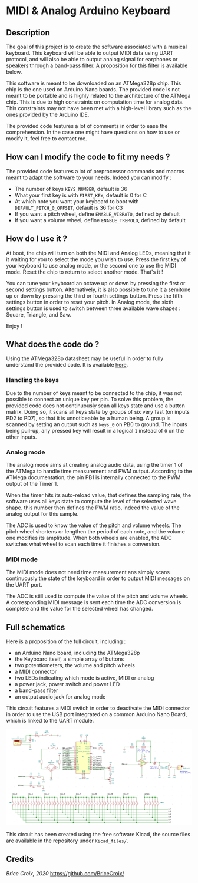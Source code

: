 # MIDI & Analog Arduino Keyboard

## Description

The goal of this project is to create the software associated with a musical keyboard. This keyboard will be able to output MIDI data using UART protocol, and will also be able to output analog signal for earphones or speakers through a band-pass filter. A proposition for this filter is available below.

This software is meant to be downloaded on an ATMega328p chip. This chip is the one used on Arduino Nano boards. The provided code is not meant to be portable and is highly related to the architecture of the ATMega chip. This is due to high constraints on computation time for analog data. This constraints may not have been met with a high-level library such as the ones provided by the Arduino IDE.

The provided code features a lot of comments in order to ease the comprehension. In the case one might have questions on how to use or modify it, feel free to contact me.

## How can I modify the code to fit my needs ?

The provided code features a lot of preprocessor commands and macros meant to adapt the software to your needs. Indeed you can modify :
- The number of keys `KEYS_NUMBER`, default is 36
- What your first key is with `FIRST_KEY`, default is 0 for C
- At which note you want your keyboard to boot with `DEFAULT_PITCH_0_OFFSET`, default is 36 for C3
- If you want a pitch wheel, define `ENABLE_VIBRATO`, defined by default
- If you want a volume wheel, define `ENABLE_TREMOLO`, defined by default

## How do I use it ?

At boot, the chip will turn on both the MIDI and Analog LEDs, meaning that it it waiting for you to select the mode you wish to use. Press the first key of your keyboard to use analog mode, or the second one to use the MIDI mode. Reset the chip to return to select another mode. That's it !

You can tune your keyboard an octave up or down by pressing the first or second settings button. Alternatively, it is also possible to tune it a semitone up or down by pressing the third or fourth settings button. Press the fifth settings button in order to reset your pitch. In Analog mode, the sixth settings button is used to switch between three available wave shapes : Square, Triangle, and Saw.

Enjoy !

## What does the code do ?

Using the ATMega328p datasheet may be useful in order to fully understand the provided code. It is available [here](http://ww1.microchip.com/downloads/en/DeviceDoc/Atmel-7810-Automotive-Microcontrollers-ATmega328P_Datasheet.pdf).

### Handling the keys

Due to the number of keys meant to be connected to the chip, it was not possible to connect an unique key per pin. To solve this problem, the provided code does not continuously scan all keys state and use a button matrix. Doing so, it scans all keys state by groups of six very fast (on inputs PD2 to PD7), so that it is unnoticeable by a human being. A group is scanned by setting an output such as `keys_0` on PB0 to ground. The inputs being pull-up, any pressed key will result in a logical `1` instead of `0` on the other inputs.

### Analog mode

The analog mode aims at creating analog audio data, using the timer 1 of the ATMega to handle time measurement and PWM output. According to the ATMega documentation, the pin PB1 is internally connected to the PWM output of the Timer 1.

When the timer hits its auto-reload value, that defines the sampling rate, the software uses all keys state to compute the level of the selected wave shape. this number then defines the PWM ratio, indeed the value of the analog output for this sample.

The ADC is used to know the value of the pitch and volume wheels. The pitch wheel shortens or lengthen the period of each note, and the volume one modifies its amplitude. When both wheels are enabled, the ADC switches what wheel to scan each time it finishes a conversion.

### MIDI mode

The MIDI mode does not need time measurement ans simply scans continuously the state of the keyboard in order to output MIDI messages on the UART port.

The ADC is still used to compute the value of the pitch and volume wheels. A corresponding MIDI message is sent each time the ADC conversion is complete and the value for the selected wheel has changed.

## Full schematics

Here is a proposition of the full circuit, including :
- an Arduino Nano board, including the ATMega328p
- the Keyboard itself, a simple array of buttons
- two potentiometers, the volume and pitch wheels
- a MIDI connector
- two LEDs indicating which mode is active, MIDI or analog
- a power jack, power switch and power LED
- a band-pass filter
- an output audio jack for analog mode

This circuit features a MIDI switch in order to deactivate the MIDI connector in order to use the USB port integrated on a common Arduino Nano Board, which is linked to the UART module.

![schematics](Keyboard_schematics.png)

This circuit has been created using the free software Kicad, the source files are available in the repository under `Kicad_files/`.

## Credits

*Brice Croix, 2020*
https://github.com/BriceCroix/
